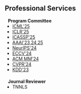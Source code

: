 ## Professional Services

<h4 style="margin:0 10px 0;">Program Committee</h4>

<ul style="margin:0 0 20px;">
  <li><a href="https://icml.cc/"><autocolor>ICML'25</autocolor></a></li>
  <li><a href="https://iclr.cc/Conferences/2025"><autocolor>ICLR'25</autocolor></a></li>
  <li><a href="https://2025.ieeeicassp.org/"><autocolor>ICASSP'25</autocolor></a></li>
  <li><a href="https://aaai.org/aaai-conference/"><autocolor>AAAI'23,24,25</autocolor></a></li>
  <li><a href="https://neurips.cc/"><autocolor>NeurIPS'24</autocolor></a></li>
  <li><a href="https://eccv2024.ecva.net/"><autocolor>ECCV'24</autocolor></a></li>
  <li><a href="https://2024.acmmm.org/"><autocolor>ACM MM'24</autocolor></a></li>
  <li><a href="https://cvpr.thecvf.com/"><autocolor>CVPR'24</autocolor></a></li>
  <li><a href="https://kdd.org/kdd2023/"><autocolor>KDD'23</autocolor></a></li>
</ul>

<h4 style="margin:0 10px 0;">Journal Reviewer</h4>

<ul style="margin:0 0 20px;">
  <li><autocolor>TNNLS</autocolor></li>
</ul>